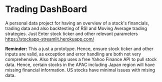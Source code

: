 # Trading DashBoard
A personal data project for having an overview of a stock's financials, trading data and also backtesting of RSI and Moving Average trading strategies. 
Just Enter stock ticker and other relevant parameters
https://stockapp-streamlit.herokuapp.com/



**Reminder:**
This a just a prototype. Hence, ensure stock ticker and other inputs are valid, as exception and error handling are both not very comprehensive.
Also this app uses a free Yahoo Finance API to pull stock data. Hence, certain stocks in the APAC including Japan region will have missing financial information.
US stocks have minimal issues with mising data. 

